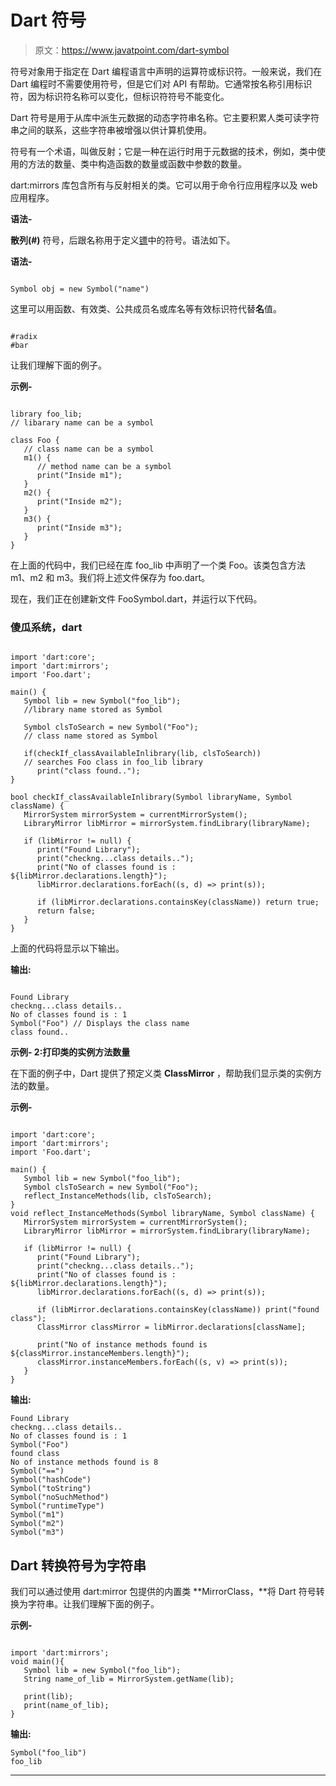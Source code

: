 # Dart 符号

> 原文：<https://www.javatpoint.com/dart-symbol>

符号对象用于指定在 Dart 编程语言中声明的运算符或标识符。一般来说，我们在 Dart 编程时不需要使用符号，但是它们对 API 有帮助。它通常按名称引用标识符，因为标识符名称可以变化，但标识符符号不能变化。

Dart 符号是用于从库中派生元数据的动态字符串名称。它主要积累人类可读字符串之间的联系，这些字符串被增强以供计算机使用。

符号有一个术语，叫做反射；它是一种在运行时用于元数据的技术，例如，类中使用的方法的数量、类中构造函数的数量或函数中参数的数量。

dart:mirrors 库包含所有与反射相关的类。它可以用于命令行应用程序以及 web 应用程序。

**语法-**

**散列(#)** 符号，后跟名称用于定义[镖](https://www.javatpoint.com/dart-programming)中的符号。语法如下。

**语法-**

```

Symbol obj = new Symbol("name")

```

这里可以用函数、有效类、公共成员名或库名等有效标识符代替**名**值。

```

#radix
#bar

```

让我们理解下面的例子。

**示例-**

```

library foo_lib;   
// libarary name can be a symbol   

class Foo {         
   // class name can be a symbol  
   m1() {        
      // method name can be a symbol 
      print("Inside m1"); 
   } 
   m2() { 
      print("Inside m2"); 
   } 
   m3() { 
      print("Inside m3"); 
   } 
}

```

在上面的代码中，我们已经在库 foo_lib 中声明了一个类 Foo。该类包含方法 m1、m2 和 m3。我们将上述文件保存为 foo.dart。

现在，我们正在创建新文件 FooSymbol.dart，并运行以下代码。

### 傻瓜系统，dart

```

import 'dart:core'; 
import 'dart:mirrors'; 
import 'Foo.dart';  

main() { 
   Symbol lib = new Symbol("foo_lib");   
   //library name stored as Symbol 

   Symbol clsToSearch = new Symbol("Foo");  
   // class name stored as Symbol  

   if(checkIf_classAvailableInlibrary(lib, clsToSearch))  
   // searches Foo class in foo_lib library 
      print("class found.."); 
}  

bool checkIf_classAvailableInlibrary(Symbol libraryName, Symbol className) { 
   MirrorSystem mirrorSystem = currentMirrorSystem(); 
   LibraryMirror libMirror = mirrorSystem.findLibrary(libraryName); 

   if (libMirror != null) { 
      print("Found Library"); 
      print("checkng...class details.."); 
      print("No of classes found is : ${libMirror.declarations.length}"); 
      libMirror.declarations.forEach((s, d) => print(s));  

      if (libMirror.declarations.containsKey(className)) return true; 
      return false; 
   } 
}

```

上面的代码将显示以下输出。

**输出:**

```

Found Library
checkng...class details..
No of classes found is : 1
Symbol("Foo") // Displays the class name
class found..

```

**示例- 2:打印类的实例方法数量**

在下面的例子中，Dart 提供了预定义类 **ClassMirror** ，帮助我们显示类的实例方法的数量。

**示例-**

```

import 'dart:core'; 
import 'dart:mirrors'; 
import 'Foo.dart';  

main() { 
   Symbol lib = new Symbol("foo_lib"); 
   Symbol clsToSearch = new Symbol("Foo");  
   reflect_InstanceMethods(lib, clsToSearch); 
}  
void reflect_InstanceMethods(Symbol libraryName, Symbol className) { 
   MirrorSystem mirrorSystem = currentMirrorSystem(); 
   LibraryMirror libMirror = mirrorSystem.findLibrary(libraryName); 

   if (libMirror != null) { 
      print("Found Library"); 
      print("checkng...class details.."); 
      print("No of classes found is : ${libMirror.declarations.length}"); 
      libMirror.declarations.forEach((s, d) => print(s));  

      if (libMirror.declarations.containsKey(className)) print("found class");
      ClassMirror classMirror = libMirror.declarations[className]; 

      print("No of instance methods found is ${classMirror.instanceMembers.length}");
      classMirror.instanceMembers.forEach((s, v) => print(s)); 
   } 
}   

```

**输出:**

```
Found Library
checkng...class details..
No of classes found is : 1
Symbol("Foo")
found class
No of instance methods found is 8
Symbol("==")
Symbol("hashCode")
Symbol("toString")
Symbol("noSuchMethod")
Symbol("runtimeType")
Symbol("m1")
Symbol("m2")
Symbol("m3")

```

## Dart 转换符号为字符串

我们可以通过使用 dart:mirror 包提供的内置类 **MirrorClass，**将 Dart 符号转换为字符串。让我们理解下面的例子。

**示例-**

```

import 'dart:mirrors'; 
void main(){ 
   Symbol lib = new Symbol("foo_lib"); 
   String name_of_lib = MirrorSystem.getName(lib); 

   print(lib); 
   print(name_of_lib); 
}

```

**输出:**

```
Symbol("foo_lib")
foo_lib

```

* * *